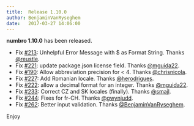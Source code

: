 ```yaml
---
title:  Release 1.10.0
author: BenjaminVanRyseghem
date:   2017-03-27 14:06:00
---
```


**numbro 1.10.0** has been released.


- Fix [#213](https://github.com/BenjaminVanRyseghem/numbro/pull/213): Unhelpful Error Message with $ as Format String. Thanks [@reustle](https://github.com/reustle).
- Fix [#221](https://github.com/BenjaminVanRyseghem/numbro/pull/221): update package.json license field. Thanks [@mguida22](https://github.com/mguida22).
- Fix [#190](https://github.com/BenjaminVanRyseghem/numbro/pull/190): Allow abbreviation precision for < 4. Thanks [@chrisnicola](https://github.com/chrisnicola).
- Fix [#227](https://github.com/BenjaminVanRyseghem/numbro/pull/227): Add Romanian locale. Thanks [@herodrigues](https://github.com/herodrigues).
- Fix [#222](https://github.com/BenjaminVanRyseghem/numbro/pull/222): allow a decimal format for an integer. Thanks [@mguida22](https://github.com/mguida22).
- Fix [#233](https://github.com/BenjaminVanRyseghem/numbro/pull/233): Correct CZ and SK locales (finally). Thanks [@smajl](https://github.com/smajl).
- Fix [#244](https://github.com/BenjaminVanRyseghem/numbro/pull/244): Fixes for fr-CH. Thanks [@gwynjudd](https://github.com/gwynjudd).
- Fix [#262](https://github.com/BenjaminVanRyseghem/numbro/pull/262): Better input validation. Thanks [@BenjaminVanRyseghem](https://github.com/BenjaminVanRyseghem).

Enjoy <i class="fa fa-smile-o">
